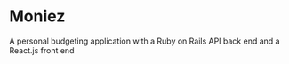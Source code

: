 # Moniez
A personal budgeting application with a Ruby on Rails API back end and a React.js front end
